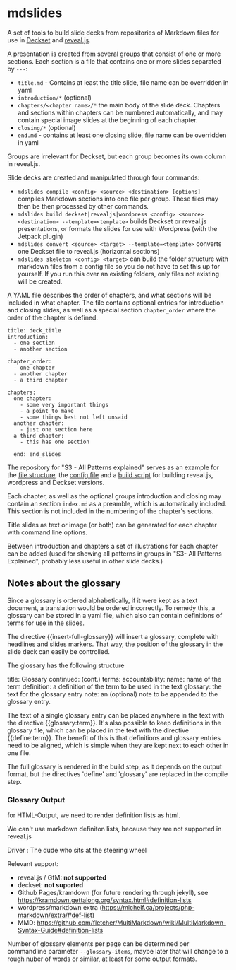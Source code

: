 # mdslides

A set of tools to build slide decks from repositories of Markdown files for use in [Deckset](https://www.decksetapp.com/) and [reveal.js](http://lab.hakim.se/reveal-js/#/).

A presentation is created from several groups that consist of one or more sections. Each section is a file that contains one or more slides separated by `---`:

- `title.md` - Contains at least the title slide, file name can be overridden in yaml
- `introduction/*` (optional) 
- `chapters/<chapter name>/*` the main body of the slide deck. Chapters and sections within chapters can be numbered automatically, and may contain special image slides at the beginning of each chapter.
- `closing/*` (optional)
- `end.md` - contains at least one closing slide, file name can be overridden in yaml

Groups are irrelevant for Deckset, but each group becomes its own column in reveal.js.

Slide decks are created and manipulated through four commands:

* `mdslides compile <config> <source> <destination> [options] ` compiles Markdown sections into one file per group. These files may then be then processed by other commands.
* `mdslides build deckset|revealjs|wordpress <config> <source> <destination> --template=<template>` builds Deckset or reveal.js presentations, or formats the slides for use with Wordpress (with the Jetpack plugin)
* `mdslides convert <source> <target> --template=<template>` converts one Deckset file to reveal.js (horizontal sections)
* `mdslides skeleton <config> <target>` can build the folder structure with markdown files from a config file so you do not have to set this up for yourself. If you run this over an existing folders, only files not existing will be created.

A YAML file describes the order of chapters, and what sections will be included in what chapter. The file contains optional entries for introduction and closing slides, as well as a special section `chapter_order` where the order of the chapter is defined.

    title: deck_title    
    introduction:
      - one section 
      - another section
    
    chapter_order:
      - one chapter
      - another chapter
      - a third chapter
    
    chapters:
      one chapter:
        - some very important things
        - a point to make 
        - some things best not left unsaid
      another chapter:
        - just one section here
      a third chapter:
        - this has one section
    
      end: end_slides


The repository for "S3 - All Patterns explained" serves as an example for the [file structure](https://github.com/S3-working-group/s3-all-patterns-explained/tree/master/src), the [config file](https://github.com/S3-working-group/s3-all-patterns-explained/blob/master/s3-all-patterns-explained.yaml) and a [build script](https://github.com/S3-working-group/s3-all-patterns-explained/blob/master/build-slides.sh) for building reveal.js, wordpress and Deckset versions.

Each chapter, as well as the optional groups introduction and closing may contain an section `index.md` as a preamble,  which is automatically included. This section is not included in the numbering of the chapter's sections. 

Title slides as text or image (or both) can be generated for each chapter with command line options.

Between introduction and chapters a set of illustrations for each chapter can be added (used for showing all patterns in groups in "S3- All Patterns Explained", probably less useful in other slide decks.)


## Notes about the glossary

Since a glossary is ordered alphabetically, if it were kept as a text document, a translation would be ordered incorrectly. To remedy this, a glossary can be stored in a yaml file, which also can contain definitions of terms for use in the slides.

The directive {{insert-full-glossary}} will insert a glossary, complete with headlines and slides markers. That way, the position of the glossary in the slide deck can easily be controlled.

The glossary has the following structure

  title: Glossary
  continued: (cont.)
  terms:
    accountability:
      name: name of the term
      definition: a definition of the term to be used in the text
      glossary: the text for the glossary entry
      note: an (optional) note to be appended to the glossary entry.


The text of a single glossary entry can be placed anywhere in the text with the directive {{glossary:term}}.  It's also possible to keep definitions in the glossary file, which can be placed in the text with the directive {{define:term}}. The benefit of this is that definitions and glossary entries need to be aligned, which is simple when they are kept next to each other in one file. 

The full glossary is rendered in the build step, as it depends on the output format, but the directives 'define' and 'glossary' are replaced in the compile step.


### Glossary Output

for HTML-Output, we need to render definition lists as html.

We can't use markdown definiton lists, because  they are not supported in reveal.js

Driver
: The dude who sits at the steering wheel


Relevant support:

-    reveal.js / GfM: **not supported**
-    deckset: **not suported**
-    Github Pages/kramdown (for future rendering through jekyll), see <https://kramdown.gettalong.org/syntax.html#definition-lists>
-    wordpress/markdown extra (https://michelf.ca/projects/php-markdown/extra/#def-list)
-    MMD: https://github.com/fletcher/MultiMarkdown/wiki/MultiMarkdown-Syntax-Guide#definition-lists

Number of glossary elements per page can be determined per commandline parameter `--glossary-items`, maybe later that will change to a rough nuber of words or similar, at least for some output formats.



